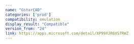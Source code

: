 ```yaml
---
name: "GstarCAD"
categories: ['prod']
compatibility: emulation
display_result: "Compatible"
version_from: "24"
link: https://apps.microsoft.com/detail/XP99XJR6VS7RWZ
---
```

